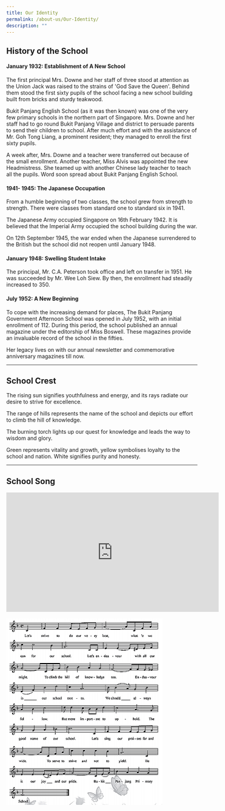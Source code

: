 ```yaml
---
title: Our Identity
permalink: /about-us/Our-Identity/
description: ""
---
```

## History of the School

#### January 1932: Establishment of A New School

  

The first principal Mrs. Downe and her staff of three stood at attention as the Union Jack was raised to the strains of 'God Save the Queen'. Behind them stood the first sixty pupils of the school facing a new school building built from bricks and sturdy teakwood.

  

Bukit Panjang English School (as it was then known) was one of the very few primary schools in the northern part of Singapore. Mrs. Downe and her staff had to go round Bukit Panjang Village and district to persuade parents to send their children to school. After much effort and with the assistance of Mr. Goh Tong Liang, a prominent resident; they managed to enroll the first sixty pupils.

  

A week after, Mrs. Downe and a teacher were transferred out because of the small enrollment. Another teacher, Miss Alvis was appointed the new Headmistress. She teamed up with another Chinese lady teacher to teach all the pupils. Word soon spread about Bukit Panjang English School.

  

  

#### 1941- 1945: The Japanese Occupation

  

From a humble beginning of two classes, the school grew from strength to strength. There were classes from standard one to standard six in 1941.

  

The Japanese Army occupied Singapore on 16th February 1942. It is believed that the Imperial Army occupied the school building during the war.

  

On 12th September 1945, the war ended when the Japanese surrendered to the British but the school did not reopen until January 1948.

  

  

#### January 1948: Swelling Student Intake

  

The principal, Mr. C.A. Peterson took office and left on transfer in 1951. He was succeeded by Mr. Wee Loh Siew. By then, the enrollment had steadily increased to 350.

  

  

#### July 1952: A New Beginning

  

To cope with the increasing demand for places, The Bukit Panjang Government Afternoon School was opened in July 1952, with an initial enrollment of 112. During this period, the school published an annual magazine under the editorship of Miss Boswell. These magazines provide an invaluable record of the school in the fifties.

  

Her legacy lives on with our annual newsletter and commemorative anniversary magazines till now.

  ----------------------------------------------------------

## School Crest

The rising sun signifies youthfulness and energy, and its rays radiate our desire to strive for excellence.

The range of hills represents the name of the school and depicts our effort to climb the hill of knowledge.

The burning torch lights up our quest for knowledge and leads the way to wisdom and glory.

Green represents vitality and growth, yellow symbolises loyalty to the school and nation. White signifies purity and honesty.

----------------------------------

## School Song
<iframe width="560" height="315" src="https://www.youtube.com/embed/_z6jitTqlRA" title="YouTube video player" frameborder="0" allow="accelerometer; autoplay; clipboard-write; encrypted-media; gyroscope; picture-in-picture; web-share" allowfullscreen></iframe>

![](/images/School%20Song.png)